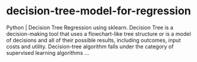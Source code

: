 # decision-tree-model-for-regression
Python | Decision Tree Regression using sklearn. Decision Tree is a decision-making tool that uses a flowchart-like tree structure or is a model of decisions and all of their possible results, including outcomes, input costs and utility. Decision-tree algorithm falls under the category of supervised learning algorithms ...

